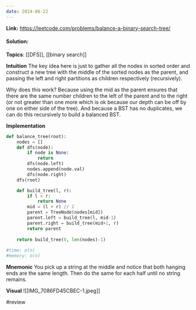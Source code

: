 ```yaml
---
date: 2024-06-22
---
```

**Link:** https://leetcode.com/problems/balance-a-binary-search-tree/
#### Solution:

**Topics**: [[DFS]], [[binary search]]

**Intuition**
The key idea here is just to gather all the nodes in sorted order and construct a new tree with the middle of the sorted nodes as the parent, and passing the left and right partitions as children respectively (recursively).

Why does this work? Because using the mid as the parent ensures that there are the same number children to the left of the parent and to the right (or not greater than one more which is ok because our depth can be off by one on either side of the tree). And because a BST has no duplicates, we can do this recursively to build a balanced BST.

**Implementation**
```python
def balance_tree(root):
	nodes = []
	def dfs(node):
		if node is None:
			return 
		dfs(node.left)
		nodes.append(node.val)
		dfs(node.right)
	dfs(root)

	def build_tree(l, r):
		if l > r:
			return None
		mid = (l + r) // 2
		parent = TreeNode(nodes[mid])
		parent.left = build_tree(l, mid-1)
		parent.right = build_tree(mid+1, r)
		return parent
		
	return build_tree(0, len(nodes)-1)
	
#time: o(n)
#memory: o(n)
```

**Mnemonic**
You pick up a string at the middle and notice that both hanging ends are the same length. Then do the same for each half until no string remains. 

**Visual** 
![[IMG_7086FD45CBEC-1.jpeg]]

#review 


